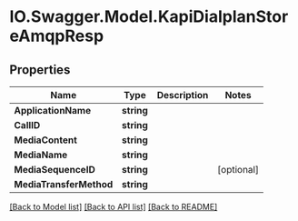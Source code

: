 # IO.Swagger.Model.KapiDialplanStoreAmqpResp
## Properties

Name | Type | Description | Notes
------------ | ------------- | ------------- | -------------
**ApplicationName** | **string** |  | 
**CallID** | **string** |  | 
**MediaContent** | **string** |  | 
**MediaName** | **string** |  | 
**MediaSequenceID** | **string** |  | [optional] 
**MediaTransferMethod** | **string** |  | 

[[Back to Model list]](../README.md#documentation-for-models) [[Back to API list]](../README.md#documentation-for-api-endpoints) [[Back to README]](../README.md)

